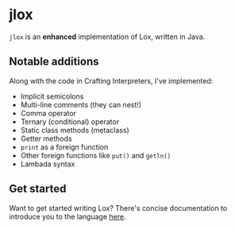 # jlox
`jlox` is an **enhanced** implementation of Lox, written in Java.

## Notable additions
Along with the code in Crafting Interpreters, I've implemented:
- Implicit semicolons
- Multi-line comments (they can nest!)
- Comma operator
- Ternary (conditional) operator
- Static class methods (metaclass)
- Getter methods
- `print` as a foreign function
- Other foreign functions like `put()` and `getln()`
- Lambada syntax

## Get started
Want to get started writing Lox? There's concise documentation to introduce you to the language [here](./docs/00-contents.md).
